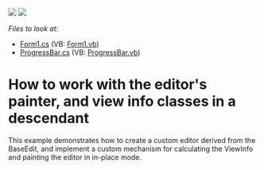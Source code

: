 <!-- default badges list -->
[![](https://img.shields.io/badge/Open_in_DevExpress_Support_Center-FF7200?style=flat-square&logo=DevExpress&logoColor=white)](https://supportcenter.devexpress.com/ticket/details/E2198)
[![](https://img.shields.io/badge/📖_How_to_use_DevExpress_Examples-e9f6fc?style=flat-square)](https://docs.devexpress.com/GeneralInformation/403183)
<!-- default badges end -->
<!-- default file list -->
*Files to look at*:

* [Form1.cs](./CS/WindowsApplication41/Form1.cs) (VB: [Form1.vb](./VB/WindowsApplication41/Form1.vb))
* [ProgressBar.cs](./CS/WindowsApplication41/ProgressBar.cs) (VB: [ProgressBar.vb](./VB/WindowsApplication41/ProgressBar.vb))
<!-- default file list end -->
# How to work with the editor's painter, and view info classes in a descendant


<p>This example demonstrates how to create a custom editor derived from the BaseEdit, and implement a custom mechanism for calculating the ViewInfo and painting the editor in in-place mode.</p>

<br/>



